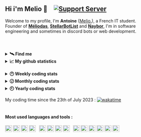 ## Hi i'm Melio 👋 &ensp; [![Support Server](https://img.shields.io/discord/738122381062832180.svg?label=My%20server&logo=discord&logoColor=ffffff&color=7389D8&labelColor=6A7EC2)](https://discord.gg/G6WQsMQShZ)

Welcome to my profile, I'm **Antoine** ([Melio.](https://discord.gg/G6WQsMQShZ)), a French IT student.  
Founder of **[Méliodas](https://meliodas.antoinemcx.fr)**, **[StellarBotList](https://stellarbotlist.com)** and **[Naybor](https://discord.com/oauth2/authorize?client_id=793213992910585898&permissions=8&scope=bot%20applications.commands)**, I'm in software engineering and sometimes in discord bots or web development.

#

<br>

<details>
  <summary><b>🛰️ Find me</b></summary>

  * Email - [contact@antoinemcx.fr](mailto:contact@antoinemcx.fr)
  * Website - **[My personal website](https://antoinemcx.fr)**
  * Twitter - [@dev_melio](https://twitter.com/dev_melio)
  * Discord - **[My server dedicated to development](https://discord.gg/G6WQsMQShZ)**
</details>
<details>
  <summary><b>📈 My github statistics</b></summary>
  
  <img src="https://github-readme-stats.vercel.app/api?username=antoinemcx&hide=prs,issues&show_icons=true&theme=dark&hide_border=true&count_private=true&line-height=15&hide_rank=true&card_width=350">
  &ensp;<img src="https://github-readme-stats.vercel.app/api/top-langs?username=antoinemcx&theme=dark&layout=compact&count_private=true&hide_border=true&hide_title=true">
</details>

<br>

<details>
  <summary><b>🕐 Weekly coding stats</b></summary>
  
  <!--START_SECTION:waka-->

```txt
TypeScript       8 hrs 4 mins    █████████████████████▒░░░   84.70 %
JavaScript       43 mins         ██░░░░░░░░░░░░░░░░░░░░░░░   07.53 %
JSON             25 mins         █░░░░░░░░░░░░░░░░░░░░░░░░   04.53 %
Git Config       9 mins          ▒░░░░░░░░░░░░░░░░░░░░░░░░   01.62 %
```

<!--END_SECTION:waka-->

</details>
<details>
  <summary><b>🕜 Monthly coding stats</b></summary>
  
  <!--START_SECTION:wakamonthly-->

```txt
Java             34 hrs 57 mins  ███████████████████░░░░░░   75.63 %
TypeScript       8 hrs 4 mins    ████▒░░░░░░░░░░░░░░░░░░░░   17.48 %
CSS              1 hr 4 mins     ▓░░░░░░░░░░░░░░░░░░░░░░░░   02.32 %
JavaScript       43 mins         ▒░░░░░░░░░░░░░░░░░░░░░░░░   01.55 %
```

<!--END_SECTION:wakamonthly-->
  
</details>
<details>
  <summary><b>🕙 Yearly coding stats</b></summary>
  
  <!--START_SECTION:wakayearly-->

```txt
TypeScript       116 hrs 47 mins ██████████░░░░░░░░░░░░░░░   40.17 %
Java             109 hrs 11 mins █████████▒░░░░░░░░░░░░░░░   37.56 %
JavaScript       16 hrs 58 mins  █▒░░░░░░░░░░░░░░░░░░░░░░░   05.84 %
CSS              11 hrs 25 mins  █░░░░░░░░░░░░░░░░░░░░░░░░   03.93 %
JSON             7 hrs 42 mins   ▓░░░░░░░░░░░░░░░░░░░░░░░░   02.65 %
SQL              6 hrs 19 mins   ▓░░░░░░░░░░░░░░░░░░░░░░░░   02.17 %
```

<!--END_SECTION:wakayearly-->
  
</details>

My coding time since the 23th of July 2023 : [![wakatime](https://wakatime.com/badge/user/70c9cecc-df19-4600-9919-f5dd6fd9b222.svg)](https://wakatime.com/@70c9cecc-df19-4600-9919-f5dd6fd9b222)

#

#### Most used languages and tools :
<p> <!-- +mariadb -->
    <code><a href="https://code.visualstudio.com/"><img height="22" src="https://skillicons.dev/icons?i=vscode"></a></code>
    <code><a href="https://eclipseide.org/"><img height="22" src="https://skillicons.dev/icons?i=eclipse"></a></code>
    <code><a href="https://www.debian.org/index.fr.html"><img height="22" src="https://skillicons.dev/icons?i=debian"></a></code>
    <code><a href="https://git-scm.com/"><img height="22" src="https://skillicons.dev/icons?i=git"></a></code>
    &ensp;<code><a href="https://java.com/"><img height="22" src="https://skillicons.dev/icons?i=java"></a></code>
    <code><a href="https://javascript.com/"><img height="22" src="https://skillicons.dev/icons?i=js"></a></code>
    <code><a href="https://nodejs.org/"><img height="22" src="https://skillicons.dev/icons?i=nodejs"></a></code>
    <code><a href="https://www.mysql.com/"><img height="22" src="https://skillicons.dev/icons?i=mysql"></a></code>
    &ensp;<code><a href="https://www.typescriptlang.org/"><img height="22" src="https://skillicons.dev/icons?i=ts"></a></code>
    <code><a href="https://html.spec.whatwg.org/"><img height="22" src="https://skillicons.dev/icons?i=html"></a></code>
    <code><a href="https://www.w3.org/TR/CSS/#css"><img height="22" src="https://skillicons.dev/icons?i=css"></a></code>
    <code><a href="https://https://tailwindcss.com/"><img height="22" src="https://skillicons.dev/icons?i=tailwind"></a></code>
    <code><a href="https://react.dev/"><img height="22" src="https://skillicons.dev/icons?i=react"></a></code>
    <code><a href="https://nextjs.org/"><img height="22" src="https://skillicons.dev/icons?i=next"></a></code>
</p>
